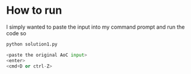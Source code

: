 # How to run

I simply wanted to paste the input into my command prompt and run the code so

```python
python solution1.py

<paste the original AoC input>
<enter>
<cmd+D or ctrl-Z>
```